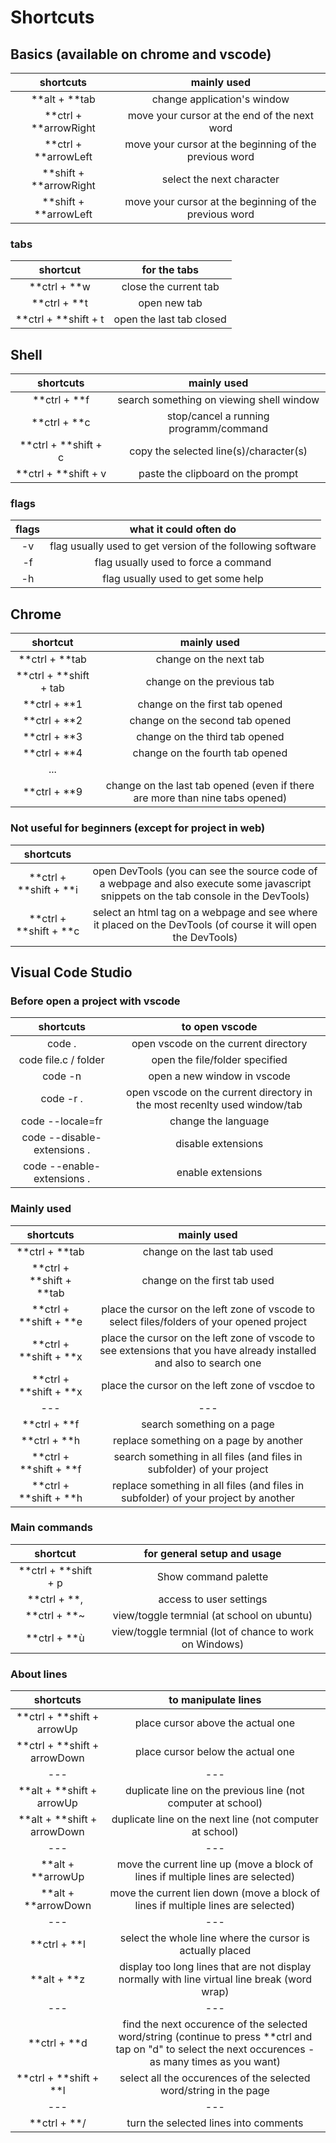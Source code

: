 # Shortcuts

## Basics (available on chrome and vscode) 

|shortcuts|mainly used|
|:---:                       | :---: |
|**alt + **tab   					| change application's window|
|**ctrl + **arrowRight				| move your cursor at the end of the next word|
|**ctrl + **arrowLeft				| move your cursor at the beginning of the previous word|
|**shift + **arrowRight				| select the next character|
|**shift + **arrowLeft				| move your cursor at the beginning of the previous word|


### tabs

|shortcut|for the tabs|
|:---:                       | :---: |
|**ctrl + **w						| close the current tab|
|**ctrl + **t						| open new tab|
|**ctrl + **shift + t				| open the last tab closed|


## Shell

|shortcuts|mainly used|
|:---:                       | :---: |
|**ctrl + **f						| search something on viewing shell window|
|**ctrl + **c						| stop/cancel a running programm/command|
|**ctrl + **shift + c				| copy the selected line(s)/character(s)|
|**ctrl + **shift + v               | paste the clipboard on the prompt|

### flags
|flags| what it could often do|
|:---:                       | :---: |
|-v								| flag usually used to get version of the following software|
|-f								| flag usually used to force a command|
|-h								| flag usually used to get some help|



## Chrome

|shortcut|mainly used|
|:---:                       | :---: |
|**ctrl + **tab						| change on the next tab|
|**ctrl + **shift + tab				| change on the previous tab|
|**ctrl + **1						| change on the first tab opened|
|**ctrl + **2						| change on the second tab opened|
|**ctrl + **3						| change on the third tab opened|
|**ctrl + **4						| change on the fourth tab opened|
|...                            |   |
|**ctrl + **9						| change on the last tab opened (even if there are more than nine tabs opened)|

### Not useful for beginners (except for project in web)
|shortcuts||
|:---:                       | :---: |
|**ctrl + **shift + **i				| open DevTools (you can see the source code of a webpage and also execute some javascript snippets on the tab console in the DevTools)|
|**ctrl + **shift + **c				| select an html tag on a webpage and see where it placed on the DevTools (of course it will open the DevTools)|



## Visual Code Studio

### Before open a project with vscode
|shortcuts|to open vscode|
|:---:                       | :---: |
|code .| open vscode on the current directory|
|code file.c / folder|open the file/folder specified|
|code -n| open a new window in vscode|
|code -r .| open vscode on the current directory in the most recenlty used window/tab|
|code --locale=fr| change the language|
|code --disable-extensions .| disable extensions |
|code --enable-extensions .| enable extensions |

### Mainly used 
|shortcuts|mainly used|
|:---:                       | :---: |
|**ctrl + **tab						| change on the last tab used|
|**ctrl + **shift + **tab				| change on the first tab used|
|**ctrl + **shift + **e				| place the cursor on the left zone of vscode to select files/folders of your opened project|
|**ctrl + **shift + **x				| place the cursor on the left zone of vscode to see extensions that you have already installed and also to search one|
|**ctrl + **shift + **x				| place the cursor on the left zone of vscdoe to 
|---                       | --- |
|**ctrl + **f						| search something on a page|
|**ctrl + **h						| replace something on a page by another|
|**ctrl + **shift + **f				| search something in all files (and files in subfolder) of your project|
|**ctrl + **shift + **h				| replace something in all files (and files in subfolder) of your project by another|

### Main commands

|shortcut|for general setup and usage|
|:---:                       | :---: |
|**ctrl + **shift + p				| Show command palette|
|**ctrl + **,						| access to user settings|
|**ctrl + **~ 						| view/toggle termnial (at school on ubuntu)|
|**ctrl + **ù 						| view/toggle termnial (lot of chance to work on Windows)|


### About lines

|shortcuts|to manipulate lines|
|:---:                       | :---: |
|**ctrl + **shift + arrowUp			| place cursor above the actual one|
|**ctrl + **shift + arrowDown		| place cursor below the actual one|
|---                       | --- |
|**alt + **shift + arrowUp			| duplicate line on the previous line (not computer at school)|
|**alt + **shift + arrowDown		| duplicate line on the next line (not computer at school)|
|---                       | --- |
|**alt + **arrowUp			        | move the current line up (move a block of lines if multiple lines are selected)|
|**alt + **arrowDown		        | move the current lien down (move a block of lines if multiple lines are selected) |
|---                       | --- |
|**ctrl + **l						| select the whole line where the cursor is actually placed|
|**alt + **z                        | display too long lines that are not display normally with line virtual line break (word wrap)|
|---                       | --- |
|**ctrl + **d                       | find the next occurence of the selected word/string (continue to press **ctrl and tap on "d" to select the next occurences - as many times as you want)|
|**ctrl + **shift + **l               | select all the occurences of the selected word/string in the page|
|---                       | --- |
|**ctrl + **/                       | turn the selected lines into comments